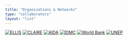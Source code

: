 ```yaml
---
title: "Organizations & Networks"
type: "collaborators"
layout: "list"
---
```


[![ELLIS](ellis.webp)](https://www.ellis.eu/)
[![CLAIRE](claire.webp)](https://claire-ai.org/)
[![AIDA](aida.webp)](http://www.i-aida.org/)
[![IDMC](idmc.webp)](https://www.internal-displacement.org/)
[![World Bank](worldbank.webp)](https://www.worldbank.org/)
[![UNEP](unep.webp)](https://www.unep.org/)